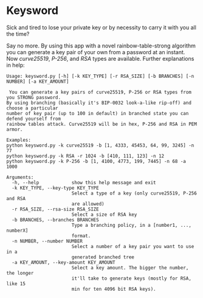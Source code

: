 # Keysword

Sick and tired to lose your private key or by necessity to carry it with you all the time? 

Say no more. By using this app with a novel rainbow-table-strong algorithm you can generate a key pair of your own from a password at an instant. Now *curve25519*, *P-256*, and *RSA* types are available. Further explanations in help:


```
Usage: keysword.py [-h] [-k KEY_TYPE] [-r RSA_SIZE] [-b BRANCHES] [-n NUMBER] [-a KEY_AMOUNT]

 You can generate a key pairs of curve25519, P-256 or RSA types from you STRONG password.
By using branching (basically it's BIP-0032 look-a-like rip-off) and choose a particular 
number of key pair (up to 100 in default) in branched state you can defend yourself from 
rainbow tables attack. Curve25519 will be in hex, P-256 and RSA in PEM armor.

Examples:
python keysword.py -k curve25519 -b [1, 4333, 45453, 64, 99, 3245] -n 77
python keysword.py -k RSA -r 1024 -b [410, 111, 123] -n 12
python keysword.py -k P-256 -b [1, 4100, 4773, 199, 7445] -n 68 -a 1000

Arguments:
  -h, --help            show this help message and exit
  -k KEY_TYPE, --key-type KEY_TYPE
                        Select a type of a key (only curve25519, P-256 and RSA
                        are allowed)
  -r RSA_SIZE, --rsa-size RSA_SIZE
                        Select a size of RSA key
  -b BRANCHES, --branches BRANCHES
                        Type a branching policy, in a [number1, ..., numberX]
                        format.
  -n NUMBER, --number NUMBER
                        Select a number of a key pair you want to use in a
                        generated branched tree
  -a KEY_AMOUNT, --key-amount KEY_AMOUNT
                        Select a key amount. The bigger the number, the longer
                        it'll take to generate keys (mostly for RSA, like 15
                        min for ten 4096 bit RSA keys).
  ```
